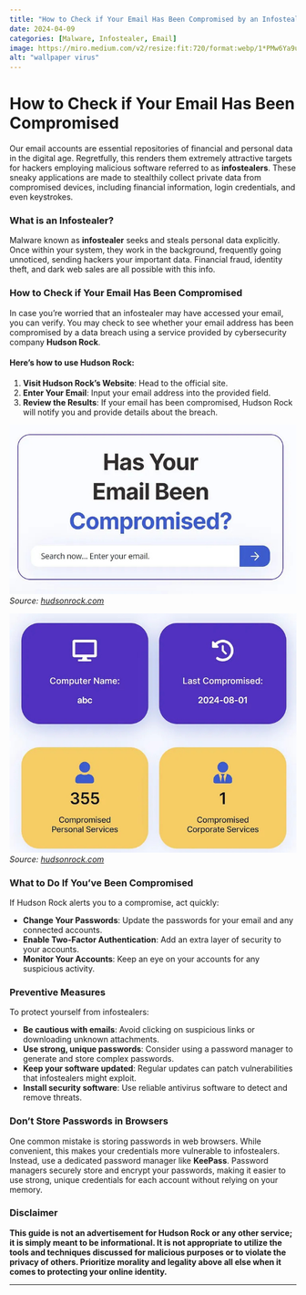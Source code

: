 ```yaml
---
title: "How to Check if Your Email Has Been Compromised by an Infostealer"
date: 2024-04-09 
categories: [Malware, Infostealer, Email]
image: https://miro.medium.com/v2/resize:fit:720/format:webp/1*PMw6Ya9urU_gA-BdHC1h_g.jpeg
alt: "wallpaper virus"
---
```


# How to Check if Your Email Has Been Compromised

Our email accounts are essential repositories of financial and personal data in the digital age. Regretfully, this renders them extremely attractive targets for hackers employing malicious software referred to as **infostealers**. These sneaky applications are made to stealthily collect private data from compromised devices, including financial information, login credentials, and even keystrokes.

### What is an Infostealer?

Malware known as **infostealer** seeks and steals personal data explicitly. Once within your system, they work in the background, frequently going unnoticed, sending hackers your important data. Financial fraud, identity theft, and dark web sales are all possible with this info.

### How to Check if Your Email Has Been Compromised

In case you’re worried that an infostealer may have accessed your email, you can verify. You may check to see whether your email address has been compromised by a data breach using a service provided by cybersecurity company **Hudson Rock**.

#### Here’s how to use Hudson Rock:

1. **Visit Hudson Rock’s Website**: Head to the official site.
2. **Enter Your Email**: Input your email address into the provided field.
3. **Review the Results**: If your email has been compromised, Hudson Rock will notify you and provide details about the breach.

![Hudson Rock Homepage](/assets/2024/hr1.jpg)  
*Source: [hudsonrock.com](https://www.hudsonrock.com)*

![Hudson Rock Homepage](/assets/2024/hr.jpg)  
*Source: [hudsonrock.com](https://www.hudsonrock.com)*

### What to Do If You’ve Been Compromised

If Hudson Rock alerts you to a compromise, act quickly:

- **Change Your Passwords**: Update the passwords for your email and any connected accounts.
- **Enable Two-Factor Authentication**: Add an extra layer of security to your accounts.
- **Monitor Your Accounts**: Keep an eye on your accounts for any suspicious activity.

### Preventive Measures

To protect yourself from infostealers:

- **Be cautious with emails**: Avoid clicking on suspicious links or downloading unknown attachments.
- **Use strong, unique passwords**: Consider using a password manager to generate and store complex passwords.
- **Keep your software updated**: Regular updates can patch vulnerabilities that infostealers might exploit.
- **Install security software**: Use reliable antivirus software to detect and remove threats.

### Don’t Store Passwords in Browsers

One common mistake is storing passwords in web browsers. While convenient, this makes your credentials more vulnerable to infostealers. Instead, use a dedicated password manager like **KeePass**. Password managers securely store and encrypt your passwords, making it easier to use strong, unique credentials for each account without relying on your memory.

### Disclaimer

**This guide is not an advertisement for Hudson Rock or any other service; it is simply meant to be informational. It is not appropriate to utilize the tools and techniques discussed for malicious purposes or to violate the privacy of others. Prioritize morality and legality above all else when it comes to protecting your online identity.**


---